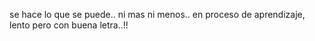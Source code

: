 se hace lo que se puede.. ni mas ni menos.. en proceso de aprendizaje, lento pero con buena letra..!!
